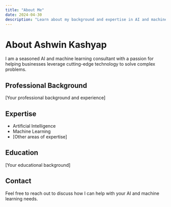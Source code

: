 ```yaml
---
title: "About Me"
date: 2024-04-30
description: "Learn about my background and expertise in AI and machine learning"
---
```


# About Ashwin Kashyap

I am a seasoned AI and machine learning consultant with a passion for helping businesses leverage cutting-edge technology to solve complex problems.

## Professional Background

[Your professional background and experience]

## Expertise

- Artificial Intelligence
- Machine Learning
- [Other areas of expertise]

## Education

[Your educational background]

## Contact

Feel free to reach out to discuss how I can help with your AI and machine learning needs. 